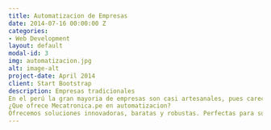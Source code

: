 ```yaml
---
title: Automatizacion de Empresas
date: 2014-07-16 00:00:00 Z
categories:
- Web Development
layout: default
modal-id: 3
img: automatizacion.jpg
alt: image-alt
project-date: April 2014
client: Start Bootstrap
description: Empresas tradicionales
En el perú la gran mayoria de empresas son casi artesanales, pues carecen de la alta tecnología que caracteriza a los paises industrializados. Al automatizar una empresa se aumenta su producción, se reducen costos y se mejora la calidad del producto. Nuestra meta es hacer productos escalables que hagan simple el aumentar la producción de la empresa.
¿Que ofrece Mecatronica.pe en automatizacion?
Ofrecemos soluciones innovadoras, baratas y robustas. Perfectas para su uso industrial. Maquinas que trabajan a 220V, 380V o 440V para su facil acomplamiento a redes industriales, envío de información a la red, para un monitoreo online, interfaz gráfica Android. Y otras funcionalidades que el cliente considere necesario.
---
```


